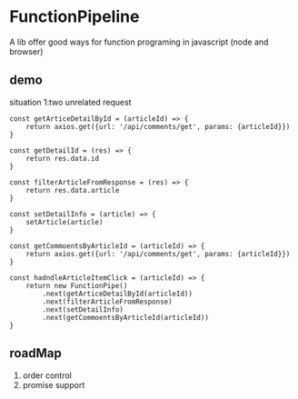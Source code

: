 # FunctionPipeline

A lib offer good ways for function programing in javascript (node and browser)

## demo
situation 1:two unrelated request
```tsx
const getArticeDetailById = (articleId) => {
    return axios.get({url: '/api/comments/get', params: {articleId}})
}

const getDetailId = (res) => {
    return res.data.id
}

const filterArticleFromResponse = (res) => {
    return res.data.article
}

const setDetailInfo = (article) => {
    setArticle(article)
}

const getCommoentsByArticleId = (articleId) => {
    return axios.get({url: '/api/comments/get', params: {articleId}})
}

const hadndleArticleItemClick = (articleId) => {
    return new FunctionPipe()
        .next(getArticeDetailById(articleId))
        .next(filterArticleFromResponse)
        .next(setDetailInfo)
        .next(getCommoentsByArticleId(articleId))
}

```

## roadMap
1. order control
2. promise support
